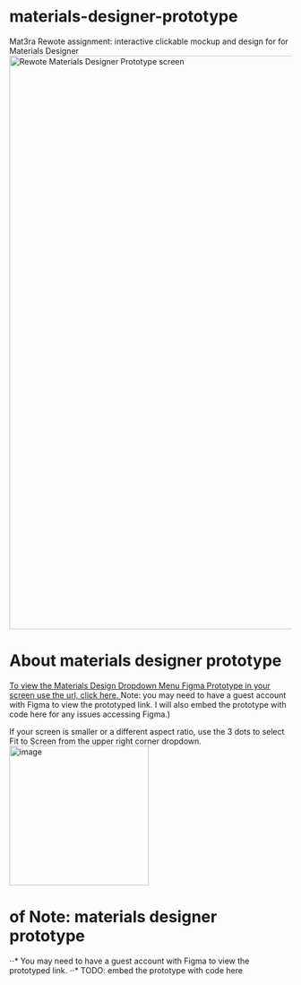# materials-designer-prototype
Mat3ra Rewote assignment:  interactive clickable mockup and design for for Materials Designer
<img width="1023" alt="Rewote Materials Designer Prototype screen" src="https://github.com/raison00/materials-designer-prototype/assets/8105802/48e6039f-52ca-42ca-a82f-7bbeedaa2e3c">


# About materials designer prototype
 
[To view the Materials Design Dropdown Menu Figma Prototype in your screen use the url, click here. ](https://www.figma.com/proto/rA8reCSHxlKKdv1oc7K74d/Prototype-Menu-MaterialsDesigner?page-id=0%3A1&type=design&node-id=1-3224&viewport=243%2C154%2C0.63&t=gaLhHoqjkbyWC8CS-1&scaling=scale-down) Note: you may need to have a guest account with Figma to view the prototyped link.  I will also embed the prototype with code here for any issues accessing Figma.)

If your screen is smaller or a different aspect ratio, use the 3 dots to select Fit to Screen from the upper right corner dropdown. 
<img width="249" alt="image" src="https://github.com/raison00/materials-designer-prototype/assets/8105802/85eefa62-0182-49cc-8bb9-8994367946cb">

# of Note: materials designer prototype
⋅⋅* You may need to have a guest account with Figma to view the prototyped link.
⋅⋅* TODO: embed the prototype with code here 
